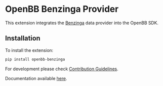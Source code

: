 # OpenBB Benzinga Provider

This extension integrates the [Benzinga](https://www.benzinga.com/) data provider into the OpenBB SDK.

## Installation

To install the extension:

```bash
pip install openbb-benzinga
```

For development please check [Contribution Guidelines](https://github.com/OpenBB-finance/OpenBBTerminal/blob/feature/openbb-sdk-v4/openbb_platform/CONTRIBUTING.md).

Documentation available [here](https://docs.openbb.co/sdk).

